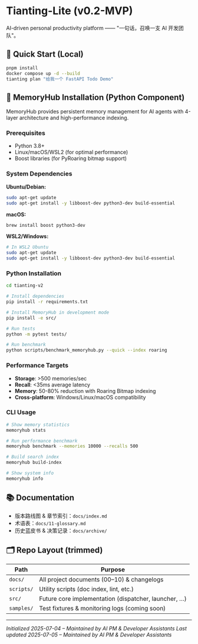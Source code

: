 # Tianting-Lite (v0.2-MVP)

AI-driven personal productivity platform —— "一句话，召唤一支 AI 开发团队"。

## 🚀 Quick Start (Local)
```bash
pnpm install
docker compose up -d --build
tianting plan "给我一个 FastAPI Todo Demo"
```

## 🧠 MemoryHub Installation (Python Component)

MemoryHub provides persistent memory management for AI agents with 4-layer architecture and high-performance indexing.

### Prerequisites
- Python 3.8+
- Linux/macOS/WSL2 (for optimal performance)
- Boost libraries (for PyRoaring bitmap support)

### System Dependencies

**Ubuntu/Debian:**
```bash
sudo apt-get update
sudo apt-get install -y libboost-dev python3-dev build-essential
```

**macOS:**
```bash
brew install boost python3-dev
```

**WSL2/Windows:**
```bash
# In WSL2 Ubuntu
sudo apt-get update
sudo apt-get install -y libboost-dev python3-dev build-essential
```

### Python Installation
```bash
cd tianting-v2

# Install dependencies
pip install -r requirements.txt

# Install MemoryHub in development mode
pip install -e src/

# Run tests
python -m pytest tests/

# Run benchmark
python scripts/benchmark_memoryhub.py --quick --index roaring
```

### Performance Targets
- **Storage**: >500 memories/sec
- **Recall**: <35ms average latency
- **Memory**: 50-80% reduction with Roaring Bitmap indexing
- **Cross-platform**: Windows/Linux/macOS compatibility

### CLI Usage
```bash
# Show memory statistics
memoryhub stats

# Run performance benchmark
memoryhub benchmark --memories 10000 --recalls 500

# Build search index
memoryhub build-index

# Show system info
memoryhub info
```

## 📚 Documentation
- 版本路线图 & 章节索引：`docs/index.md`
- 术语表：`docs/11-glossary.md`
- 历史蓝皮书 & 决策记录：`docs/archive/`

## 🗂️ Repo Layout (trimmed)
| Path | Purpose |
|------|---------|
| `docs/` | All project documents (00–10) & changelogs |
| `scripts/` | Utility scripts (doc index, lint, etc.) |
| `src/` | Future core implementation (dispatcher, launcher, …) |
| `samples/` | Test fixtures & monitoring logs (coming soon) |

---
*Initialized 2025-07-04 – Maintained by AI PM & Developer Assistants*
*Last updated 2025-07-05 – Maintained by AI PM & Developer Assistants* 
